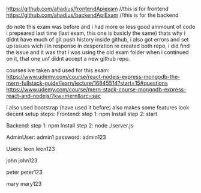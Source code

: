 https://github.com/ahadius/frontendApiexam //this is for frontend
https://github.com/ahadius/backendApiExam //this is for the backend

do note this exam was before and i had more or less good ammount of code i prepeared last time (last exam, this one is basicly the same)
thats why i didnt have much of git push history inside github, i also got errors and set up issues wich i in response in desperation re created both repo, i did find the issue and it was that i was using the old exam folder when i continued on it, that one unf didnt accept a new github repo.

courses ive taken and used for this exam:
https://www.udemy.com/course/react-nodejs-express-mongodb-the-mern-fullstack-guide/learn/lecture/16845514?start=15#questions
https://www.udemy.com/course/mern-stack-course-mongodb-express-react-and-nodejs/?kw=mern&src=sac

i also used bootstrap (have used it before) also makes some features look decent
setup steps:
Frontend:
step 1: npm Install
step 2: start

Backend:
step 1: npm Install
step 2: node ./server.js

AdminUser: admin1
password: admin123

Users:
leon
leon123

john
john123

peter
peter123

mary
mary123
